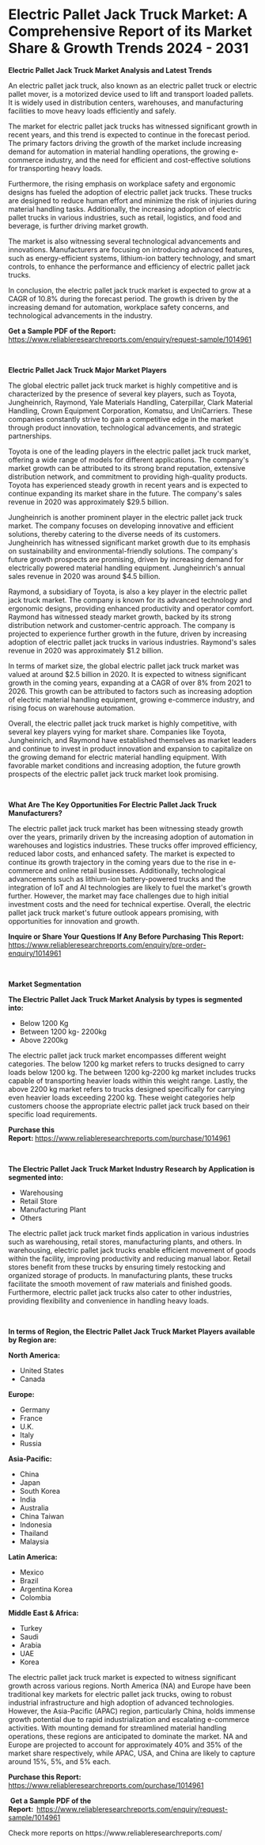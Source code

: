 <p><h1>Electric Pallet Jack Truck Market: A Comprehensive Report of its Market Share & Growth Trends 2024 - 2031</h1></p><p><strong>Electric Pallet Jack Truck Market Analysis and Latest Trends</strong></p>
<p><p>An electric pallet jack truck, also known as an electric pallet truck or electric pallet mover, is a motorized device used to lift and transport loaded pallets. It is widely used in distribution centers, warehouses, and manufacturing facilities to move heavy loads efficiently and safely.</p><p>The market for electric pallet jack trucks has witnessed significant growth in recent years, and this trend is expected to continue in the forecast period. The primary factors driving the growth of the market include increasing demand for automation in material handling operations, the growing e-commerce industry, and the need for efficient and cost-effective solutions for transporting heavy loads.</p><p>Furthermore, the rising emphasis on workplace safety and ergonomic designs has fueled the adoption of electric pallet jack trucks. These trucks are designed to reduce human effort and minimize the risk of injuries during material handling tasks. Additionally, the increasing adoption of electric pallet trucks in various industries, such as retail, logistics, and food and beverage, is further driving market growth.</p><p>The market is also witnessing several technological advancements and innovations. Manufacturers are focusing on introducing advanced features, such as energy-efficient systems, lithium-ion battery technology, and smart controls, to enhance the performance and efficiency of electric pallet jack trucks.</p><p>In conclusion, the electric pallet jack truck market is expected to grow at a CAGR of 10.8% during the forecast period. The growth is driven by the increasing demand for automation, workplace safety concerns, and technological advancements in the industry.</p></p>
<p><strong>Get a Sample PDF of the Report:&nbsp;</strong> <a href="https://www.reliableresearchreports.com/enquiry/request-sample/1014961">https://www.reliableresearchreports.com/enquiry/request-sample/1014961</a></p>
<p>&nbsp;</p>
<p><strong>Electric Pallet Jack Truck Major Market Players</strong></p>
<p><p>The global electric pallet jack truck market is highly competitive and is characterized by the presence of several key players, such as Toyota, Jungheinrich, Raymond, Yale Materials Handling, Caterpillar, Clark Material Handling, Crown Equipment Corporation, Komatsu, and UniCarriers. These companies constantly strive to gain a competitive edge in the market through product innovation, technological advancements, and strategic partnerships. </p><p>Toyota is one of the leading players in the electric pallet jack truck market, offering a wide range of models for different applications. The company's market growth can be attributed to its strong brand reputation, extensive distribution network, and commitment to providing high-quality products. Toyota has experienced steady growth in recent years and is expected to continue expanding its market share in the future. The company's sales revenue in 2020 was approximately $29.5 billion.</p><p>Jungheinrich is another prominent player in the electric pallet jack truck market. The company focuses on developing innovative and efficient solutions, thereby catering to the diverse needs of its customers. Jungheinrich has witnessed significant market growth due to its emphasis on sustainability and environmental-friendly solutions. The company's future growth prospects are promising, driven by increasing demand for electrically powered material handling equipment. Jungheinrich's annual sales revenue in 2020 was around $4.5 billion.</p><p>Raymond, a subsidiary of Toyota, is also a key player in the electric pallet jack truck market. The company is known for its advanced technology and ergonomic designs, providing enhanced productivity and operator comfort. Raymond has witnessed steady market growth, backed by its strong distribution network and customer-centric approach. The company is projected to experience further growth in the future, driven by increasing adoption of electric pallet jack trucks in various industries. Raymond's sales revenue in 2020 was approximately $1.2 billion.</p><p>In terms of market size, the global electric pallet jack truck market was valued at around $2.5 billion in 2020. It is expected to witness significant growth in the coming years, expanding at a CAGR of over 8% from 2021 to 2026. This growth can be attributed to factors such as increasing adoption of electric material handling equipment, growing e-commerce industry, and rising focus on warehouse automation.</p><p>Overall, the electric pallet jack truck market is highly competitive, with several key players vying for market share. Companies like Toyota, Jungheinrich, and Raymond have established themselves as market leaders and continue to invest in product innovation and expansion to capitalize on the growing demand for electric material handling equipment. With favorable market conditions and increasing adoption, the future growth prospects of the electric pallet jack truck market look promising.</p></p>
<p>&nbsp;</p>
<p><strong>What Are The Key Opportunities For Electric Pallet Jack Truck Manufacturers?</strong></p>
<p><p>The electric pallet jack truck market has been witnessing steady growth over the years, primarily driven by the increasing adoption of automation in warehouses and logistics industries. These trucks offer improved efficiency, reduced labor costs, and enhanced safety. The market is expected to continue its growth trajectory in the coming years due to the rise in e-commerce and online retail businesses. Additionally, technological advancements such as lithium-ion battery-powered trucks and the integration of IoT and AI technologies are likely to fuel the market's growth further. However, the market may face challenges due to high initial investment costs and the need for technical expertise. Overall, the electric pallet jack truck market's future outlook appears promising, with opportunities for innovation and growth.</p></p>
<p><strong>Inquire or Share Your Questions If Any Before Purchasing This Report:</strong> <a href="https://www.reliableresearchreports.com/enquiry/pre-order-enquiry/1014961">https://www.reliableresearchreports.com/enquiry/pre-order-enquiry/1014961</a></p>
<p>&nbsp;</p>
<p><strong>Market Segmentation</strong></p>
<p><strong>The Electric Pallet Jack Truck Market Analysis by types is segmented into:</strong></p>
<p><ul><li>Below 1200 Kg</li><li>Between 1200 kg- 2200kg</li><li>Above 2200kg</li></ul></p>
<p><p>The electric pallet jack truck market encompasses different weight categories. The below 1200 kg market refers to trucks designed to carry loads below 1200 kg. The between 1200 kg-2200 kg market includes trucks capable of transporting heavier loads within this weight range. Lastly, the above 2200 kg market refers to trucks designed specifically for carrying even heavier loads exceeding 2200 kg. These weight categories help customers choose the appropriate electric pallet jack truck based on their specific load requirements.</p></p>
<p><strong>Purchase this Report:&nbsp;</strong><a href="https://www.reliableresearchreports.com/purchase/1014961">https://www.reliableresearchreports.com/purchase/1014961</a></p>
<p>&nbsp;</p>
<p><strong>The Electric Pallet Jack Truck Market Industry Research by Application is segmented into:</strong></p>
<p><ul><li>Warehousing</li><li>Retail Store</li><li>Manufacturing Plant</li><li>Others</li></ul></p>
<p><p>The electric pallet jack truck market finds application in various industries such as warehousing, retail stores, manufacturing plants, and others. In warehousing, electric pallet jack trucks enable efficient movement of goods within the facility, improving productivity and reducing manual labor. Retail stores benefit from these trucks by ensuring timely restocking and organized storage of products. In manufacturing plants, these trucks facilitate the smooth movement of raw materials and finished goods. Furthermore, electric pallet jack trucks also cater to other industries, providing flexibility and convenience in handling heavy loads.</p></p>
<p>&nbsp;</p>
<p><strong>In terms of Region, the Electric Pallet Jack Truck Market Players available by Region are:</strong></p>
<p>
    <p> <strong> North America: </strong>
        <ul>
            <li>United States</li>
            <li>Canada</li>
        </ul>
        </p> 
    <p> <strong> Europe: </strong>
        <ul>
            <li>Germany</li>
            <li>France</li>
            <li>U.K.</li>
            <li>Italy</li>
            <li>Russia</li>
        </ul>
        </p> 
    <p> <strong> Asia-Pacific: </strong>
        <ul>
            <li>China</li>
            <li>Japan</li>
            <li>South Korea</li>
            <li>India</li>
            <li>Australia</li>
            <li>China Taiwan</li>
            <li>Indonesia</li>
            <li>Thailand</li>
            <li>Malaysia</li>
        </ul>
        </p> 
    <p> <strong> Latin America: </strong>
        <ul>
            <li>Mexico</li>
            <li>Brazil</li>
            <li>Argentina Korea</li>
            <li>Colombia</li>
        </ul>
        </p> 
    <p> <strong> Middle East & Africa: </strong>
        <ul>
            <li>Turkey</li>
            <li>Saudi</li>
            <li>Arabia</li>
            <li>UAE</li>
            <li>Korea</li>
        </ul>
    </p>
    </p>
<p><p>The electric pallet jack truck market is expected to witness significant growth across various regions. North America (NA) and Europe have been traditional key markets for electric pallet jack trucks, owing to robust industrial infrastructure and high adoption of advanced technologies. However, the Asia-Pacific (APAC) region, particularly China, holds immense growth potential due to rapid industrialization and escalating e-commerce activities. With mounting demand for streamlined material handling operations, these regions are anticipated to dominate the market. NA and Europe are projected to account for approximately 40% and 35% of the market share respectively, while APAC, USA, and China are likely to capture around 15%, 5%, and 5% each.</p></p>
<p><strong>Purchase this Report: </strong><a href="https://www.reliableresearchreports.com/purchase/1014961">https://www.reliableresearchreports.com/purchase/1014961</a></p>
<p>&nbsp;<strong>Get a Sample PDF of the Report:&nbsp;&nbsp;</strong><a href="https://www.reliableresearchreports.com/enquiry/request-sample/1014961">https://www.reliableresearchreports.com/enquiry/request-sample/1014961</a></p>
<p><strong></strong></p>
<p>Check more reports on https://www.reliableresearchreports.com/</p>
